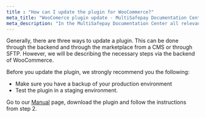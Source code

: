 ```yaml
---
title : "How can I update the plugin for WooCommerce?"
meta_title: "WooComerce plugin update - MultiSafepay Documentation Center"
meta_description: "In the MultiSafepay Documentation Center all relevant information regarding our Plugins and API. As well as Support pages for Payment Method, Tools and General Questions. You can also find the contact details of our Support Team and Integration Team."
---
```


Generally, there are three ways to update a plugin. This can be done through the backend and through the marketplace from a CMS or through SFTP. However, we will be describing the necessary steps via the backend of WooCommerce.

Before you update the plugin, we strongly recommend you the following:

* Make sure you have a backup of your production environment
* Test the plugin in a staging environment.

Go to our [Manual](/integrations/woocommerce/manual/) page, download the plugin and follow the instructions from step 2.